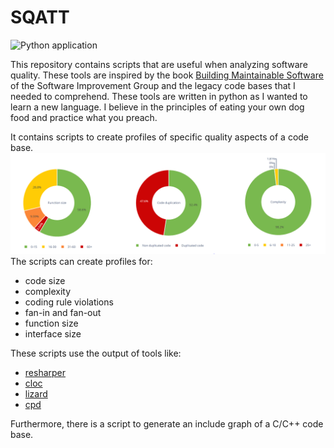 # SQATT

![Python application](https://github.com/rschuitema/sqatt/workflows/Python%20application/badge.svg)

This repository contains scripts that are useful when analyzing software quality. These tools are inspired by the book
[Building Maintainable Software](https://www.softwareimprovementgroup.com/resources/ebook-building-maintainable-software/)
of the Software Improvement Group and the legacy code bases that I needed to comprehend. These tools are written in
python as I wanted to learn a new language. I believe in the principles of eating your own dog food and practice what
you preach. 

It contains scripts to create profiles of specific quality aspects of a code base.
![profiles](./doc/profiles.png)
The scripts can create profiles for:

* code size
* complexity
* coding rule violations
* fan-in and fan-out
* function size
* interface size

These scripts use the output of tools like:

* [resharper](https://www.jetbrains.com/resharper/)
* [cloc](https://github.com/AlDanial/cloc)
* [lizard](https://github.com/terryyin/lizard)
* [cpd](https://pmd.github.io/latest/pmd_userdocs_cpd.html)

Furthermore, there is a script to generate an include graph of a C/C++ code base.
